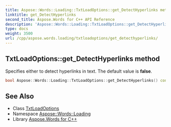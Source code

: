 ```yaml
---
title: Aspose::Words::Loading::TxtLoadOptions::get_DetectHyperlinks method
linktitle: get_DetectHyperlinks
second_title: Aspose.Words for C++ API Reference
description: 'Aspose::Words::Loading::TxtLoadOptions::get_DetectHyperlinks method. Specifies either to detect hyperlinks in text. The default value is false in C++.'
type: docs
weight: 3500
url: /cpp/aspose.words.loading/txtloadoptions/get_detecthyperlinks/
---
```

## TxtLoadOptions::get_DetectHyperlinks method


Specifies either to detect hyperlinks in text. The default value is **false**.

```cpp
bool Aspose::Words::Loading::TxtLoadOptions::get_DetectHyperlinks() const
```

## See Also

* Class [TxtLoadOptions](../)
* Namespace [Aspose::Words::Loading](../../)
* Library [Aspose.Words for C++](../../../)
